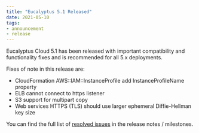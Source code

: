 ```yaml
---
title: "Eucalyptus 5.1 Released"
date: 2021-05-10
tags:
- announcement
- release
---
```


Eucalyptus Cloud 5.1 has been released with important compatibility and functionality fixes and is recommended for all 5.x deployments.

<!--more-->

Fixes of note in this release are:

* CloudFormation AWS::IAM::InstanceProfile add InstanceProfileName property
* ELB cannot connect to https listener
* S3 support for multipart copy
* Web services HTTPS (TLS) should use larger ephemeral Diffie-Hellman key size

You can find the full list of
[resolved issues](https://github.com/Corymbia/eucalyptus/releases/tag/v5.1.0)
in the release notes / milestones.

